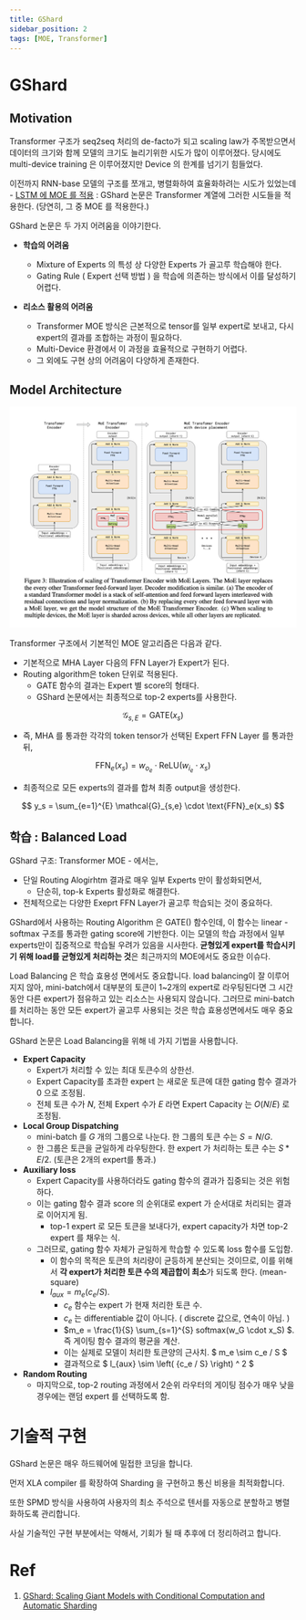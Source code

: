 ```yaml
---
title: GShard
sidebar_position: 2
tags: [MOE, Transformer]
---
```


# GShard

## Motivation

Transformer 구조가 seq2seq 처리의 de-facto가 되고 scaling law가 주목받으면서 데이터의 크기와 함께 모델의 크기도 늘리기위한 시도가 많이 이루어졌다. 당시에도 multi-device training 은 이루어졌지만 Device 의 한계를 넘기기 힘들었다.

이전까지 RNN-base 모델의 구조를 쪼개고, 병렬화하여 효율화하려는 시도가 있었는데 - [LSTM 에 MOE 를 적용](/docs/practice/efficienttrain/MOE/moe1.md) : GShard 논문은 Transformer 계열에 그러한 시도들을 적용한다. (당연히, 그 중 MOE 를 적용한다.)

GShard 논문은 두 가지 어려움을 이야기한다.

- **학습의 어려움**
  - Mixture of Experts 의 특성 상 다양한 Experts 가 골고루 학습해야 한다.
  - Gating Rule ( Expert 선택 방법 ) 을 학습에 의존하는 방식에서 이를 달성하기 어렵다.

- **리소스 활용의 어려움**
  - Transformer MOE 방식은 근본적으로 tensor를 일부 expert로 보내고, 다시 expert의 결과를 조합하는 과정이 필요하다.
  - Multi-Device 환경에서 이 과정을 효율적으로 구현하기 어렵다.
  - 그 외에도 구현 상의 어려움이 다양하게 존재한다.

## Model Architecture

![alt text](image.png)

Transformer 구조에서 기본적인 MOE 알고리즘은 다음과 같다.

- 기본적으로 MHA Layer 다음의 FFN Layer가 Expert가 된다. 
- Routing algorithm은 token 단위로 적용된다.
  - GATE 함수의 결과는 Expert 별 score의 형태다.
  - GShard 논문에서는 최종적으로 top-2 experts를 사용한다.

$$
\mathcal{G}_{s,E} = \text{GATE}(x_s) 
$$

- 즉, MHA 를 통과한 각각의 token tensor가 선택된 Expert FFN Layer 를 통과한 뒤,

$$
\text{FFN}_e(x_s) = w_{o_e} \cdot \text{ReLU}(w_{i_e} \cdot x_s)
$$

- 최종적으로 모든 experts의 결과를 합쳐 최종 output을 생성한다.

$$
y_s = \sum_{e=1}^{E} \mathcal{G}_{s,e} \cdot \text{FFN}_e(x_s)
$$

## 학습 : Balanced Load

GShard 구조: Transformer MOE - 에서는,

- 단일 Routing Alogirhtm 결과로 매우 일부 Experts 만이 활성화되면서,
  - 단순히, top-k Experts 활성화로 해결한다.
- 전체적으로는 다양한 Exeprt FFN Layer가 골고루 학습되는 것이 중요하다. 

GShard에서 사용하는 Routing Algorithm 은 $\text{GATE}()$ 함수인데, 이 함수는 linear - softmax 구조를 통과한 gating score에 기반한다. 이는 모델의 학습 과정에서 일부 experts만이 집중적으로 학습될 우려가 있음을 시사한다. **균형있게 expert를 학습시키기 위해 load를 균형있게 처리하는 것**은 최근까지의 MOE에서도 중요한 이슈다. 

Load Balancing 은 학습 효용성 면에서도 중요합니다. load balancing이 잘 이루어지지 않아, mini-batch에서 대부분의 토큰이 1~2개의 expert로 라우팅된다면 그 시간동안 다른 expert가 점유하고 있는 리소스는 사용되지 않습니다. 그러므로 mini-batch를 처리하는 동안 모든 expert가 골고루 사용되는 것은 학습 효용성면에서도 매우 중요합니다.

GShard 논문은 Load Balancing을 위해 네 가지 기법을 사용합니다.

- **Expert Capacity**
  - Expert가 처리할 수 있는 최대 토큰수의 상한선. 
  - Expert Capacity를 초과한 expert 는 새로운 토큰에 대한 gating 함수 결과가 0 으로 조정됨.
  - 전체 토큰 수가 $N$, 전체 Expert 수가 $E$ 라면 Expert Capacity 는 $O(N/E)$ 로 조정됨.
- **Local Group Dispatching**
  - mini-batch 를 $G$ 개의 그룹으로 나눈다. 한 그룹의 토큰 수는 $S=N/G$.
  - 한 그룹은 토큰을 균일하게 라우팅한다. 한 expert 가 처리하는 토큰 수는 $S*E/2$. (토큰은 2개의 expert를 통과.)
- **Auxiliary loss**
  - Expert Capacity를 사용하더라도 gating 함수의 결과가 집중되는 것은 위험하다.
  - 이는 gating 함수 결과 score 의 순위대로 expert 가 순서대로 처리되는 결과로 이어지게 됨.
    - top-1 expert 로 모든 토큰을 보내다가, expert capacity가 차면 top-2 expert 를 채우는 식.
  - 그러므로, gating 함수 자체가 균일하게 학습할 수 있도록 loss 함수를 도입함.
    - 이 함수의 목적은 토큰의 처리량이 균등하게 분산되는 것이므로, 이를 위해서 **각 expert가 처리한 토큰 수의 제곱합이 최소**가 되도록 한다. (mean-square)
    - $l_{aux} = m_e ( c_e / S )$.
      - $c_e$ 함수는 expert 가 현재 처리한 토큰 수.
      - $c_e$ 는 differentiable 값이 아니다. ( discrete 값으로, 연속이 아님. )
      - $m_e = \frac{1}{S} \sum_{s=1}^{S} softmax(w_G \cdot x_S) $. 즉 게이팅 함수 결과의 평균을 계산.
      - 이는 실제로 모델이 처리한 토큰양의 근사치. $ m_e \sim c_e / S $
      - 결과적으로 $ l_{aux} \sim \left( {c_e / S} \right) ^ 2 $
- **Random Routing**
  - 마지막으로, top-2 routing 과정에서 2순위 라우터의 게이팅 점수가 매우 낮을 경우에는 랜덤 expert 를 선택하도록 함.

# 기술적 구현

GShard 논문은 매우 하드웨어에 밀접한 코딩을 합니다. 

먼저 XLA compiler 를 확장하여 Sharding 을 구현하고 통신 비용을 최적화합니다.

또한 SPMD 방식을 사용하여 사용자의 최소 주석으로 텐서를 자동으로 분할하고 병렬화하도록 관리합니다.

사실 기술적인 구현 부분에서는 약해서, 기회가 될 때 추후에 더 정리하려고 합니다.

# Ref

1. [GShard: Scaling Giant Models with Conditional Computation and Automatic Sharding](https://arxiv.org/pdf/2006.16668)